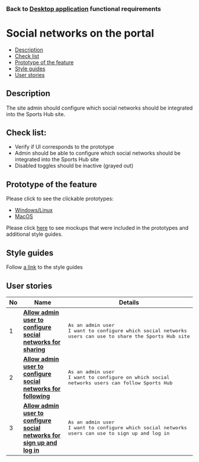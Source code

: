### Back to [Desktop application](/desktop_application_features/desktop_application_features_list/README.md) functional requirements

# Social networks on the portal

- [Description](#description)
- [Check list](#check-list)
- [Prototype of the feature](#prototype-of-the-feature)
- [Style guides](#style-guides)
- [User stories](#user-stories)

## Description

The site admin should configure which social networks should be integrated into the Sports Hub site.

## Check list:

  - Verify if UI corresponds to the prototype
  - Admin should be able to configure which social networks should be integrated into the Sports Hub site
  - Disabled toggles should be inactive (grayed out)

## Prototype of the feature

Please click to see the clickable prototypes:
  - [Windows/Linux](https://www.figma.com/proto/rz5peySEMkKKh6mT3Snc3P/Social-networks-on-the-portal?page-id=8092%3A460&node-id=8092%3A820&viewport=266%2C48%2C0.2&scaling=min-zoom&starting-point-node-id=8092%3A820)
  - [MacOS](https://www.figma.com/proto/rz5peySEMkKKh6mT3Snc3P/Social-networks-on-the-portal?page-id=0%3A36&node-id=7214%3A9&viewport=266%2C48%2C0.2&scaling=min-zoom&starting-point-node-id=7214%3A9)

Please click [here](https://www.figma.com/file/rz5peySEMkKKh6mT3Snc3P/Social-networks-on-the-portal?node-id=0%3A36) to see mockups that were included in the prototypes and additional style guides.

## Style guides

Follow [a link](https://www.figma.com/proto/0zkkf5WC77OSpvyD6YXpFE/Style-guides?page-id=0%3A1&node-id=19%3A5368&viewport=266%2C48%2C0.54&scaling=min-zoom&starting-point-node-id=19%3A5368) to the style guides

## User stories

No           |      Name     |   Details
------------ | ------------- | -------------
1 |[**Allow admin user to configure social networks for sharing**](/desktop_application_features/social_networks/user_stories/configure_socital_networks_to_share/README.md)|<pre>As an admin user<br>I want to configure which social networks users can use to share the Sports Hub site</pre>
2 |[**Allow admin user to configure social networks for following**](/desktop_application_features/social_networks/user_stories/configure_social_networks_to_follow/README.md)|<pre>As an admin user<br>I want to configure on which social networks users can follow Sports Hub</pre>
3 |[**Allow admin user to configure social networks for sign up and log in**](/desktop_application_features/social_networks/user_stories/configure_social_networks_to_login_signup/README.md)|<pre>As an admin user<br>I want to configure which social networks users can use to sign up and log in</pre>
